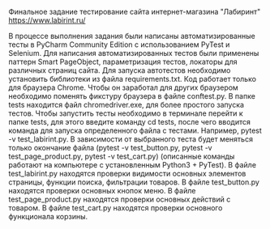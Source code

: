 Финальное задание тестирование сайта интернет-магазина "Лабиринт" https://www.labirint.ru/

В процессе выполнения задания были написаны автоматизированные тесты в PyCharm Community Edition с использованием PyTest и Selenium.
Для написания автоматизированных тестов были применены паттерн Smart PageObject, параметризация тестов, локаторы для различных страниц сайта.
Для запуска автотестов необходимо установить библиотеки из файла requirements.txt.
Код работает только для браузера Сhrome. Чтобы он заработал для других браузером необходимо поменять фикстуру браузера в файле conftest.py.
В папке tests находится файл chromedriver.exe, для более простого запуска тестов.
Чтобы запустить тесты необходимо в терминале перейти к папке tests, для этого введите команду cd tests,
после чего вводится команда для запуска определенного файла с тестами. Например, pytest -v test_labirint.py.
В зависимости от выбранного теста будет меняться только окончание файла (pytest -v test_button.py, 
pytest -v test_page_product.py, pytest -v test_cart.py) (описанные команды работают на компьютере с установленным Python3 + PyTest).
В файле test_labirint.py находятся проверки видимости основных элементов страницы, функции поиска, фильтрации товаров.
В файле test_button.py находятся проверки основных кнопок меню.
В файле test_page_product.py находятся проверки основных действий с товаром.
В файле test_cart.py находятся проверки основного функционала корзины.
